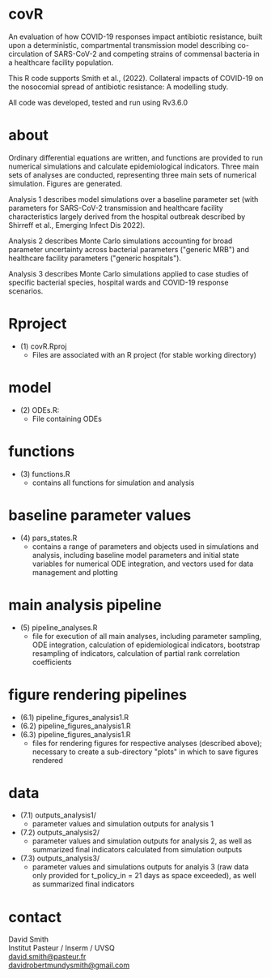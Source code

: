 # covR
An evaluation of how COVID-19 responses impact antibiotic resistance, built upon a deterministic, compartmental transmission model describing co-circulation of SARS-CoV-2 and competing strains of commensal bacteria in a healthcare facility population.

This R code supports Smith et al., (2022). Collateral impacts of COVID-19 on the nosocomial spread of antibiotic resistance: A modelling study.

All code was developed, tested and run using Rv3.6.0

# about
Ordinary differential equations are written, and functions are provided to run numerical simulations and calculate epidemiological indicators. Three main sets of analyses are conducted, representing three main sets of numerical simulation. Figures are generated.

Analysis 1 describes model simulations over a baseline parameter set (with parameters for SARS-CoV-2 transmission and healthcare facility characteristics largely derived from the hospital outbreak described by Shirreff et al., Emerging Infect Dis 2022). 

Analysis 2 describes Monte Carlo simulations accounting for broad parameter uncertainty across bacterial parameters ("generic MRB") and healthcare facility parameters ("generic hospitals"). 

Analysis 3 describes Monte Carlo simulations applied to case studies of specific bacterial species, hospital wards and COVID-19 response scenarios. 

# Rproject
* (1) covR.Rproj 
  * Files are associated with an R project (for stable working directory)

# model
* (2) ODEs.R:
  *  File containing ODEs

# functions
* (3) functions.R
  * contains all functions for simulation and analysis

# baseline parameter values
* (4) pars_states.R
  * contains a range of parameters and objects used in simulations and analysis, including baseline model parameters and initial state variables for numerical ODE integration, and vectors used for data management and plotting 

# main analysis pipeline
* (5) pipeline_analyses.R 
  * file for execution of all main analyses, including parameter sampling, ODE integration, calculation of epidemiological indicators, bootstrap resampling of  indicators, calculation of partial rank correlation coefficients

# figure rendering pipelines
* (6.1) pipeline_figures_analysis1.R
* (6.2) pipeline_figures_analysis1.R
* (6.3) pipeline_figures_analysis1.R
  * files for rendering figures for respective analyses (described above); necessary to create a sub-directory "plots" in which to save figures rendered
  
# data
* (7.1) outputs_analysis1/
  * parameter values and simulation outputs for analysis 1
* (7.2) outputs_analysis2/
  * parameter values and simulation outputs for analysis 2, as well as summarized final indicators calculated from simulation outputs
* (7.3) outputs_analysis3/
  * parameter values and simulations outputs for analyis 3 (raw data only provided for t_policy_in = 21 days as space exceeded), as well as summarized final indicators

# contact
David Smith \
Institut Pasteur / Inserm / UVSQ \
david.smith@pasteur.fr \
davidrobertmundysmith@gmail.com
